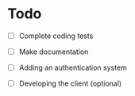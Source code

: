 # Todo

- [ ] Complete coding tests

- [ ] Make documentation

- [ ] Adding an authentication system

- [ ] Developing the client (optional)
